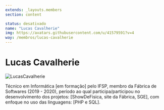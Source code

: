 ```yaml
---
extends: _layouts.members
section: content

status: desativado
name: "Lucas Cavalherie"
img: https://avatars.githubusercontent.com/u/41579591?v=4
way: /membros/lucas-cavalherie
---
```


# Lucas Cavalherie

 ![LucasCavalherie]()

Técnico em Informática [em formação] pelo IFSP, membro da Fábrica de Softwares (2019 - 2020), período ao qual participa/participou no desenvolvimento dos projetos: [ShowDeFisica, site da Fábrica, SGE], com enfoque no uso das linguagens: [PHP e SQL].
